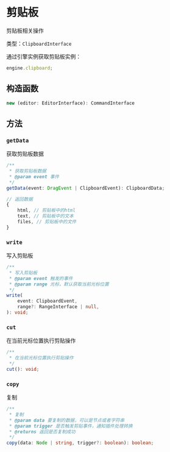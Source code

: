 # 剪贴板

剪贴板相关操作

类型：`ClipboardInterface`

通过引擎实例获取剪贴板实例：

```ts
engine.clipboard;
```

## 构造函数

```ts
new (editor: EditorInterface): CommandInterface
```

## 方法

### `getData`

获取剪贴板数据

```ts
/**
 * 获取剪贴板数据
 * @param event 事件
 */
getData(event: DragEvent | ClipboardEvent): ClipboardData;

// 返回数据
{
    html, // 剪贴板中的html
    text, // 剪贴板中的文本
    files, // 剪贴板中的文件
}
```

### `write`

写入剪贴板

```ts
/**
 * 写入剪贴板
 * @param event 触发的事件
 * @param range 光标，默认获取当前光标位置
 */
write(
    event: ClipboardEvent,
    range?: RangeInterface | null,
): void;
```

### `cut`

在当前光标位置执行剪贴操作

```ts
/**
 * 在当前光标位置执行剪贴操作
 */
cut(): void;
```

### `copy`

复制

```ts
/**
 * 复制
 * @param data 要复制的数据，可以是节点或者字符串
 * @param trigger 是否触发剪贴事件，通知插件处理转换
 * @returns 返回是否复制成功
 */
copy(data: Node | string, trigger?: boolean): boolean;
```
